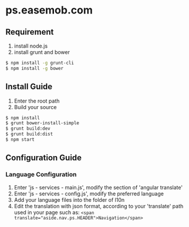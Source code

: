 # ps.easemob.com
## Requirement
1. install node.js
2. install grunt and bower
```sh 
$ npm install -g grunt-cli
$ npm install -g bower
```

## Install Guide
1. Enter the root path
2. Build your source
```sh
$ npm install
$ grunt bower-install-simple
$ grunt build:dev
$ grunt build:dist
$ npm start
```

## Configuration Guide
### Language Configuration
1. Enter 'js - services - main.js', modify the section of 'angular translate'
2. Enter 'js - services - config.js', modify the preferred language
3. Add your language files into the folder of l10n
4. Edit the translation with json format, according to your 'translate' path used in your page such as: `<span translate="aside.nav.ps.HEADER">Navigation</span>`
